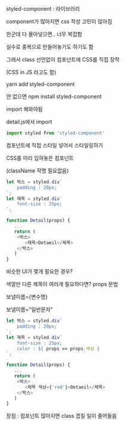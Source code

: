 styled-component : 라이브러리

component가 많아지면 css 작성 고민이 많아짐

한군데 다 몰아넣으면.. 너무 복잡함

실수로 중복으로 만들어놓기도 하기도 함

그래서 class 선언없이 컴포넌트에 CSS를 직접 장착

(CSS in JS 라고도 함)



yarn add styled-component

얀 없으면 npm install styled-component



import 해와야됨

detail.js에서 import

```js
import styled from 'styled-component'
```



컴포넌트에 직접 스타일 넣어서 스타일링하기

CSS를 미리 입혀놓은 컴포넌트

(className 작명 필요없음)

```js
let 박스 = styled.div`
    padding : 20px;
`;
let 제목 = styled.div`
    font-size : 25px;
`;

function Detail(props) {
   ...
   return (
   	<박스>
       <제목>Detaeil</제목>
    </박스>
   )
}
```



비슷한 UI가 몇개 필요한 경우?

색깔만 다른 제목이 여러개 필요하다면? props 문법

보낼이름={변수명}

보낼이름="일반문자"

```js
let 박스 = styled.div`
    padding : 20px;
`;
let 제목 = styled.div`
    font-size : 25px;
    color : ${ props => props.색상 }
`;

function Detail(props) {
   ...
   return (
   	<박스>
       <제목 색상={'red'}>Detaeil</제목>
    </박스>
   )
}
```



장점 : 컴포넌트 많아지면 class 겹칠 일이 줄어들음
